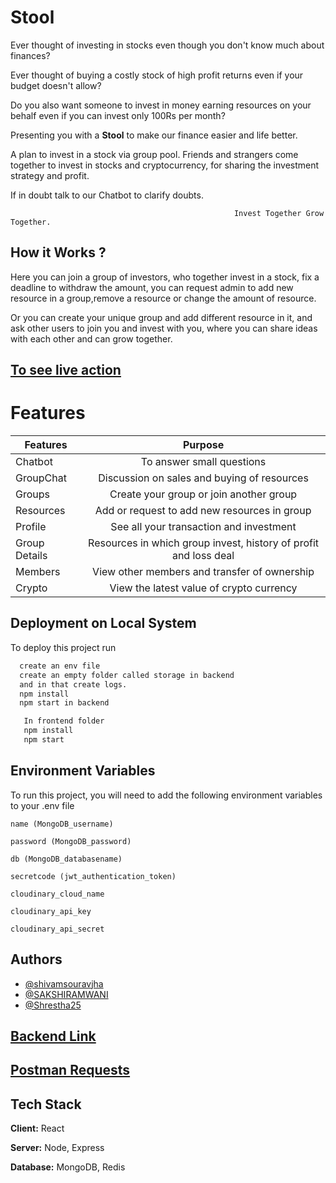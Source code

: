 
# Stool
Ever thought of investing in stocks even though you don't know much about finances?

Ever thought of buying a costly stock of high profit returns even if your budget doesn't allow?

Do you also want someone to invest in money earning resources on your behalf even if you can invest only 100Rs per month?

Presenting you with a  **Stool** to make our finance easier and life better.

A plan to invest in a stock via group pool. Friends and strangers come
together to invest in stocks and cryptocurrency, for 
sharing the investment strategy and profit. 

If in doubt talk to our Chatbot to clarify doubts.

                                                      Invest Together Grow Together.




## How it Works ?

Here you can join a group of investors, who together invest
in a stock, fix a deadline to withdraw the amount, you can 
request admin to add new resource in a group,remove a resource or change the amount of resource.

Or you can create your unique group and  add different resource in
it, and ask other users to join you and invest with you, where
you can share ideas with each other and can grow together.


## [To see live action](https://stool-front.herokuapp.com/)


# Features


 Features      |            Purpose        | 
| ------------- |:-------------------------:| 
| Chatbot       | To answer small questions |
| GroupChat | Discussion on sales and buying of resources|
| Groups | Create your group or join another group |
| Resources | Add or request to add new resources in group |
| Profile | See all your transaction and investment |
| Group Details| Resources in which group invest, history of profit and loss deal|
| Members | View other members and transfer of ownership |
| Crypto | View the latest value of crypto currency|
  
## Deployment on Local System

To deploy this project run

```bash
  create an env file
  create an empty folder called storage in backend
  and in that create logs.
  npm install
  npm start in backend
```
```bash
   In frontend folder
   npm install
   npm start
```
  
## Environment Variables

To run this project, you will need to add the following environment variables to your .env file

`name (MongoDB_username)`

`password (MongoDB_password)`

`db (MongoDB_databasename)`

`secretcode (jwt_authentication_token)`

`cloudinary_cloud_name`

`cloudinary_api_key`

`cloudinary_api_secret`


    
## Authors

- [@shivamsouravjha](https://github.com/shivamsouravjha)
- [@SAKSHIRAMWANI](https://github.com/SAKSHIRAMWANI)
- [@Shrestha25](https://github.com/Shrestha25)
  
  
  
## [Backend Link](https://stool-back.herokuapp.com/)

## [Postman Requests](https://www.getpostman.com/collections/a6cc1f044a023f89a5d8)


## Tech Stack

**Client:** React

**Server:** Node, Express

**Database:** MongoDB, Redis



